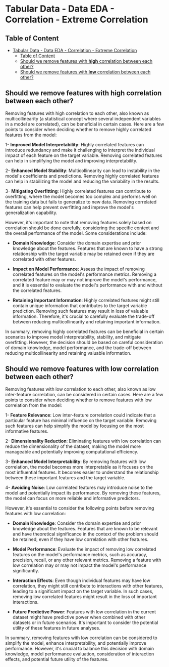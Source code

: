 # Tabular Data - Data EDA - Correlation - Extreme Correlation

## Table of Content
- [Tabular Data - Data EDA - Correlation - Extreme Correlation](#tabular-data---data-eda---correlation---extreme-correlation)
  - [Table of Content](#table-of-content)
  - [Should we remove features with __high__ correlation between each other?](#should-we-remove-features-with-high-correlation-between-each-other)
  - [Should we remove features with __low__ correlation between each other?](#should-we-remove-features-with-low-correlation-between-each-other)

## Should we remove features with __high__ correlation between each other?

Removing features with high correlation to each other, also known as multicollinearity (a statistical concept where several independent variables in a model are correlated), can be beneficial in certain cases. Here are a few points to consider when deciding whether to remove highly correlated features from the model:

  1- __Improved Model Interpretability__: Highly correlated features can introduce redundancy and make it challenging to interpret the individual impact of each feature on the target variable. Removing correlated features can help in simplifying the model and improving interpretability.

  2- __Enhanced Model Stability__: Multicollinearity can lead to instability in the model's coefficients and predictions. Removing highly correlated features can help in stabilizing the model and reducing the variability in the results.

  3- __Mitigating Overfitting__: Highly correlated features can contribute to overfitting, where the model becomes too complex and performs well on the training data but fails to generalize to new data. Removing correlated features can help prevent overfitting and improve the model's generalization capability.

However, it's important to note that removing features solely based on correlation should be done carefully, considering the specific context and the overall performance of the model. Some considerations include:

- __Domain Knowledge__: Consider the domain expertise and prior knowledge about the features. Features that are known to have a strong relationship with the target variable may be retained even if they are correlated with other features.

- __Impact on Model Performance__: Assess the impact of removing correlated features on the model's performance metrics. Removing a correlated feature may or may not improve the model's performance, and it is essential to evaluate the model's performance with and without the correlated features.

- __Retaining Important Information__: Highly correlated features might still contain unique information that contributes to the target variable prediction. Removing such features may result in loss of valuable information. Therefore, it's crucial to carefully evaluate the trade-off between reducing multicollinearity and retaining important information.

In summary, removing highly correlated features can be beneficial in certain scenarios to improve model interpretability, stability, and mitigate overfitting. However, the decision should be based on careful consideration of domain knowledge, model performance, and the trade-off between reducing multicollinearity and retaining valuable information.

## Should we remove features with __low__ correlation between each other?

Removing features with low correlation to each other, also known as low inter-feature correlation, can be considered in certain cases. Here are a few points to consider when deciding whether to remove features with low correlation from the model:

 1- __Feature Relevance__: Low inter-feature correlation could indicate that a particular feature has minimal influence on the target variable. Removing such features can help simplify the model by focusing on the most informative features.

 2- __Dimensionality Reduction__: Eliminating features with low correlation can reduce the dimensionality of the dataset, making the model more manageable and potentially improving computational efficiency.

 3- __Enhanced Model Interpretability__: By removing features with low correlation, the model becomes more interpretable as it focuses on the most influential features. It becomes easier to understand the relationship between these important features and the target variable.

 4- __Avoiding Noise__: Low correlated features may introduce noise to the model and potentially impact its performance. By removing these features, the model can focus on more reliable and informative predictors.

However, it's essential to consider the following points before removing features with low correlation:

- __Domain Knowledge__: Consider the domain expertise and prior knowledge about the features. Features that are known to be relevant and have theoretical significance in the context of the problem should be retained, even if they have low correlation with other features.

- __Model Performance__: Evaluate the impact of removing low correlated features on the model's performance metrics, such as accuracy, precision, recall, or any other relevant metrics. Removing a feature with low correlation may or may not impact the model's performance significantly.

- __Interaction Effects__: Even though individual features may have low correlation, they might still contribute to interactions with other features, leading to a significant impact on the target variable. In such cases, removing low correlated features might result in the loss of important interactions.

- __Future Predictive Power__: Features with low correlation in the current dataset might have predictive power when combined with other datasets or in future scenarios. It's important to consider the potential utility of these features in future analyses.

In summary, removing features with low correlation can be considered to simplify the model, enhance interpretability, and potentially improve performance. However, it's crucial to balance this decision with domain knowledge, model performance evaluation, consideration of interaction effects, and potential future utility of the features.